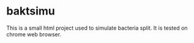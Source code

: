 baktsimu
========

This is a small html project used to simulate bacteria split. 
It is tested on chrome web browser. 
